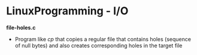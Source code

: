 # LinuxProgramming - I/O
**file-holes.c** 
- Program like *cp* that copies a regular file that contains holes (sequence of null bytes) and also creates corresponding holes in the target file
